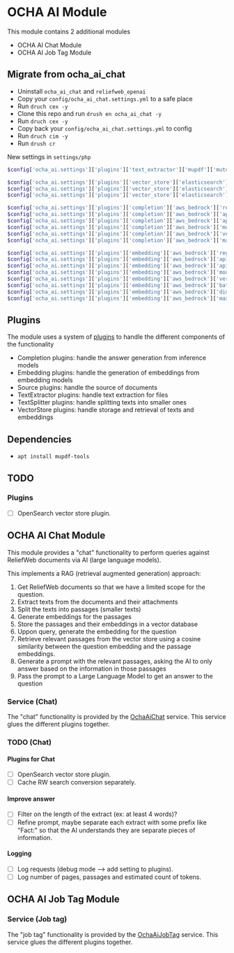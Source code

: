 # OCHA AI Module

This module contains 2 additional modules

- OCHA AI Chat Module
- OCHA AI Job Tag Module

## Migrate from ocha_ai_chat

- Uninstall `ocha_ai_chat` and `reliefweb_openai`
- Copy your `config/ocha_ai_chat.settings.yml` to a safe place
- Run `druch cex -y`
- Clone this repo and run `drush en ocha_ai_chat -y`
- Run `druch cex -y`
- Copy back your `config/ocha_ai_chat.settings.yml` to config
- Run `druch cim -y`
- Run `drush cr`

New settings in `settings/php`

```php
$config['ocha_ai.settings']['plugins']['text_extractor']['mupdf']['mutool'] = '/usr/bin/mutool';

$config['ocha_ai.settings']['plugins']['vector_store']['elasticsearch']['url'] = 'http://elasticsearch:9200';
$config['ocha_ai.settings']['plugins']['vector_store']['elasticsearch']['indexing_batch_size'] = 10;
$config['ocha_ai.settings']['plugins']['vector_store']['elasticsearch']['topk'] = 5;

$config['ocha_ai.settings']['plugins']['completion']['aws_bedrock']['region'] = '';
$config['ocha_ai.settings']['plugins']['completion']['aws_bedrock']['api_key'] = '';
$config['ocha_ai.settings']['plugins']['completion']['aws_bedrock']['api_secret'] = '';
$config['ocha_ai.settings']['plugins']['completion']['aws_bedrock']['model'] = 'amazon.titan-text-express-v1';
$config['ocha_ai.settings']['plugins']['completion']['aws_bedrock']['version'] = '';
$config['ocha_ai.settings']['plugins']['completion']['aws_bedrock']['max_tokens'] = 512;

$config['ocha_ai.settings']['plugins']['embedding']['aws_bedrock']['region'] = '';
$config['ocha_ai.settings']['plugins']['embedding']['aws_bedrock']['api_key'] = '';
$config['ocha_ai.settings']['plugins']['embedding']['aws_bedrock']['api_secret'] = '';
$config['ocha_ai.settings']['plugins']['embedding']['aws_bedrock']['model'] = 'amazon.titan-embed-text-v1';
$config['ocha_ai.settings']['plugins']['embedding']['aws_bedrock']['version'] = '';
$config['ocha_ai.settings']['plugins']['embedding']['aws_bedrock']['batch_size'] = 1;
$config['ocha_ai.settings']['plugins']['embedding']['aws_bedrock']['dimensions'] = 1536;
$config['ocha_ai.settings']['plugins']['embedding']['aws_bedrock']['max_tokens'] = 8192;
```

## Plugins

The module uses a system of [plugins](src/Attribute) to handle the different components of the
functionality

- Completion plugins: handle the answer generation from inference models
- Embedding plugins: handle the generation of embeddings from embedding models
- Source plugins: handle the source of documents
- TextExtractor plugins: handle text extraction for files
- TextSplitter plugins: handle splitting texts into smaller ones
- VectorStore plugins: handle storage and retrieval of texts and embeddings

## Dependencies

- `apt install mupdf-tools`

## TODO

### Plugins

- [ ] OpenSearch vector store plugin.

## OCHA AI Chat Module

This module provides a "chat" functionality to perform queries against ReliefWeb documents via AI (large language models).

This implements a RAG (retrieval augmented generation) approach:

1. Get ReliefWeb documents so that we have a limited scope for the question.
2. Extract texts from the documents and their attachments
3. Split the texts into passages (smaller texts)
4. Generate embeddings for the passages
5. Store the passages and their embeddings in a vector database
6. Uppon query, generate the embedding for the question
7. Retrieve relevant passages from the vector store using a cosine similarity between the question embedding and the passage embeddings.
8. Generate a prompt with the relevant passages, asking the AI to only answer based on the information in those passages
9. Pass the prompt to a Large Language Model to get an answer to the question

### Service (Chat)

The "chat" functionality is provided by the [OchaAiChat](modules/ocha_ai_chat/src/Services/OchaAiChat.php) service. This service glues the different plugins together.

### TODO (Chat)

#### Plugins for Chat

- [ ] OpenSearch vector store plugin.
- [ ] Cache RW search conversion separately.

#### Improve answer

- [ ] Filter on the length of the extract (ex: at least 4 words)?
- [ ] Refine prompt, maybe separate each extract with some prefix like "Fact:" so that the AI understands they are separate pieces of information.

#### Logging

- [ ] Log requests (debug mode --> add setting to plugins).
- [ ] Log number of pages, passages and estimated count of tokens.

## OCHA AI Job Tag Module

### Service (Job tag)

The "job tag" functionality is provided by the [OchaAiJobTag](modules/ocha_ai_job_tag/src/Services/OchaAiJobTag.php) service. This service glues the different plugins together.

